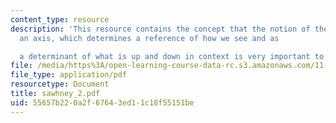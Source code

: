 ```yaml
---
content_type: resource
description: 'This resource contains the concept that the notion of the Horizon as
  an axis, which determines a reference of how we see and as

  a determinant of what is up and down in context is very important to establish.'
file: /media/https%3A/open-learning-course-data-rc.s3.amazonaws.com/11-329-social-theory-and-the-city-fall-2005/55657b220a2f67643ed11c18f55151be_sawhney_2.pdf
file_type: application/pdf
resourcetype: Document
title: sawhney_2.pdf
uid: 55657b22-0a2f-6764-3ed1-1c18f55151be
---
```

